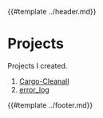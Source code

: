 {{#template ../header.md}}

# Projects

Projects I created.

1. [Cargo-Cleanall](./cargo-cleanall/README.md)
2. [error_log](/content/src/projects/error_log.md)

{{#template ../footer.md}}
